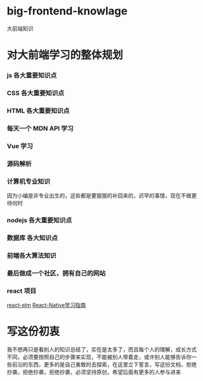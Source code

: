 # big-frontend-knowlage
大前端知识

# 对大前端学习的整体规划

### js 各大重要知识点


### CSS 各大重要知识点


### HTML 各大重要知识点


### 每天一个 MDN API 学习


### Vue 学习


### 源码解析



### 计算机专业知识
因为小编是非专业出生的，这些都是要狠狠的补回来的，迟早的事情，现在不做更待何时



### nodejs 各大重要知识点




### 数据库 各大知识点




### 前端各大算法知识





### 最后做成一个社区，拥有自己的网站



### react 项目

[react-elm](https://github.com/liuyangjike/react-elm)
[React-Native学习指南](https://github.com/reactnativecn/react-native-guide)




# 写这份初衷
我不想再只是看别人的知识总结了，实在是太多了，而且每个人的理解，成长方式不同，必须要按照自己的步骤来实现，不能被别人带着走，或许别人能够告诉你一些前沿的东西，更多的是自己勇敢的去探索，在这里立下誓言，写这份文档，拒绝抄袭，拒绝抄袭，拒绝抄袭，必须坚持原创，希望后面有更多的人参与进来
